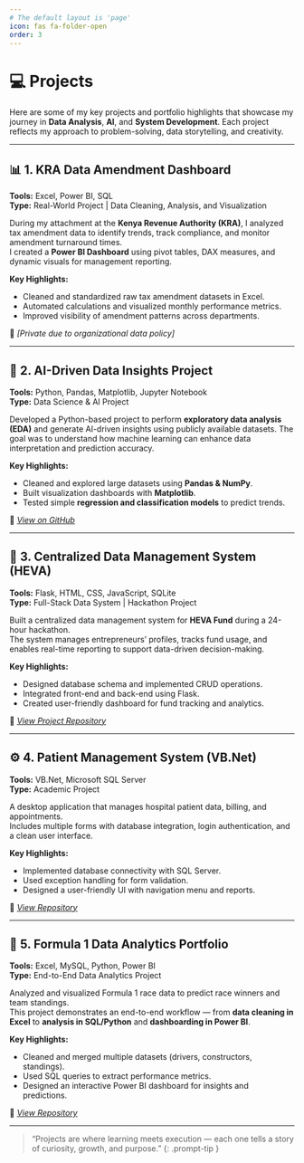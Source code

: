 ```yaml
---
# The default layout is 'page'
icon: fas fa-folder-open
order: 3
---
```


# 💻 Projects

Here are some of my key projects and portfolio highlights that showcase my journey in **Data Analysis**, **AI**, and **System Development**. Each project reflects my approach to problem-solving, data storytelling, and creativity.

---

## 📊 1. KRA Data Amendment Dashboard
**Tools:** Excel, Power BI, SQL  
**Type:** Real-World Project | Data Cleaning, Analysis, and Visualization  

During my attachment at the **Kenya Revenue Authority (KRA)**, I analyzed tax amendment data to identify trends, track compliance, and monitor amendment turnaround times.  
I created a **Power BI Dashboard** using pivot tables, DAX measures, and dynamic visuals for management reporting.  

**Key Highlights:**
- Cleaned and standardized raw tax amendment datasets in Excel.  
- Automated calculations and visualized monthly performance metrics.  
- Improved visibility of amendment patterns across departments.  

📁 *[Private due to organizational data policy]*  

---

## 🤖 2. AI-Driven Data Insights Project
**Tools:** Python, Pandas, Matplotlib, Jupyter Notebook  
**Type:** Data Science & AI Project  

Developed a Python-based project to perform **exploratory data analysis (EDA)** and generate AI-driven insights using publicly available datasets. The goal was to understand how machine learning can enhance data interpretation and prediction accuracy.  

**Key Highlights:**
- Cleaned and explored large datasets using **Pandas & NumPy**.  
- Built visualization dashboards with **Matplotlib**.  
- Tested simple **regression and classification models** to predict trends.  

📂 *[View on GitHub](https://github.com/kibowenfaith/ai-data-insights)*  

---

## 🧠 3. Centralized Data Management System (HEVA)
**Tools:** Flask, HTML, CSS, JavaScript, SQLite  
**Type:** Full-Stack Data System | Hackathon Project  

Built a centralized data management system for **HEVA Fund** during a 24-hour hackathon.  
The system manages entrepreneurs’ profiles, tracks fund usage, and enables real-time reporting to support data-driven decision-making.  

**Key Highlights:**
- Designed database schema and implemented CRUD operations.  
- Integrated front-end and back-end using Flask.  
- Created user-friendly dashboard for fund tracking and analytics.  

📂 *[View Project Repository](https://github.com/kibowenfaith/Entrepreneur-Support-Data-Management-Project)*  

---

## ⚙️ 4. Patient Management System (VB.Net)
**Tools:** VB.Net, Microsoft SQL Server  
**Type:** Academic Project  

A desktop application that manages hospital patient data, billing, and appointments.  
Includes multiple forms with database integration, login authentication, and a clean user interface.  

**Key Highlights:**
- Implemented database connectivity with SQL Server.  
- Used exception handling for form validation.  
- Designed a user-friendly UI with navigation menu and reports.  

📂 *[View Repository](https://github.com/kibowenfaith/patient-management-system)*  

---

## 🧩 5. Formula 1 Data Analytics Portfolio
**Tools:** Excel, MySQL, Python, Power BI  
**Type:** End-to-End Data Analytics Project  

Analyzed and visualized Formula 1 race data to predict race winners and team standings.  
This project demonstrates an end-to-end workflow — from **data cleaning in Excel** to **analysis in SQL/Python** and **dashboarding in Power BI**.  

**Key Highlights:**
- Cleaned and merged multiple datasets (drivers, constructors, standings).  
- Used SQL queries to extract performance metrics.  
- Designed an interactive Power BI dashboard for insights and predictions.  

📂 *[View Repository](https://github.com/faithjeptoo/formula1-analytics)*  

---

> “Projects are where learning meets execution — each one tells a story of curiosity, growth, and purpose.”
{: .prompt-tip }
